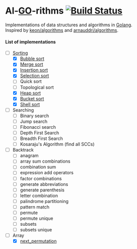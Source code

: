 # Al-[GO](https://golang.org/)-rithms [![Build Status](https://travis-ci.org/manparvesh/al-go-rithms.svg?branch=master)](https://travis-ci.org/manparvesh/al-go-rithms)
Implementations of data structures and algorithms in [Golang](https://golang.org/).  
Inspired by [keon/algorithms](https://github.com/keon/algorithms) and [arnauddri/algorithms](https://github.com/arnauddri/algorithms).

#### List of implementations
 - [ ] [Sorting](https://github.com/manparvesh/al-go-rithms/blob/master/sorting)
   - [x] [Bubble sort](https://github.com/manparvesh/al-go-rithms/blob/master/sorting/bubble)
   - [x] [Merge sort](https://github.com/manparvesh/al-go-rithms/blob/master/sorting/merge)
   - [x] [Insertion sort](https://github.com/manparvesh/al-go-rithms/blob/master/sorting/insertion)
   - [x] [Selection sort](https://github.com/manparvesh/al-go-rithms/blob/master/sorting/selection)
   - [ ] Quick sort
   - [ ] Topological sort
   - [x] [Heap sort](https://github.com/manparvesh/al-go-rithms/blob/master/sorting/heap)
   - [x] [Bucket sort](https://github.com/manparvesh/al-go-rithms/blob/master/sorting/bucket)
   - [x] [Shell sort](https://github.com/manparvesh/al-go-rithms/blob/master/sorting/shell)
   
 - [ ] Searching
   - [ ] Binary search
   - [ ] Jump search
   - [ ] Fibonacci search
   - [ ] Depth First Search 
   - [ ] Breadth First Search
   - [ ] Kosaraju's Algorithm (find all SCCs)

 - [ ] Backtrack
   - [ ] anagram
   - [ ] array sum combinations
   - [ ] combination sum
   - [ ] expression add operators
   - [ ] factor combinations
   - [ ] generate abbreviations
   - [ ] generate parenthesis
   - [ ] letter combination
   - [ ] palindrome partitioning
   - [ ] pattern match
   - [ ] permute
   - [ ] permute unique
   - [ ] subsets
   - [ ] subsets unique

 - [ ] Array
   - [x] [next_permutation](https://github.com/manparvesh/al-go-rithms/blob/master/array/next_permutation)
